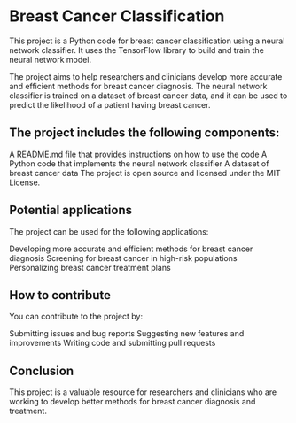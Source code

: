 # Breast Cancer Classification

This project is a Python code for breast cancer classification using a neural network classifier. It uses the TensorFlow library to build and train the neural network model.

The project aims to help researchers and clinicians develop more accurate and efficient methods for breast cancer diagnosis. The neural network classifier is trained on a dataset of breast cancer data, and it can be used to predict the likelihood of a patient having breast cancer.

## The project includes the following components:

A README.md file that provides instructions on how to use the code
A Python code that implements the neural network classifier
A dataset of breast cancer data
The project is open source and licensed under the MIT License.

## Potential applications

The project can be used for the following applications:

Developing more accurate and efficient methods for breast cancer diagnosis
Screening for breast cancer in high-risk populations
Personalizing breast cancer treatment plans

## How to contribute

You can contribute to the project by:

Submitting issues and bug reports
Suggesting new features and improvements
Writing code and submitting pull requests

## Conclusion

This project is a valuable resource for researchers and clinicians who are working to develop better methods for breast cancer diagnosis and treatment.
